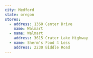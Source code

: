 ```yaml
---
city: Medford
state: oregon
stores:
  - address: 1360 Center Drive
    name: Walmart
  - name: Walmart
    address: 3615 Crater Lake Highway
  - name: Sherm's Food 4 Less
    address: 2230 Biddle Road
---
```

